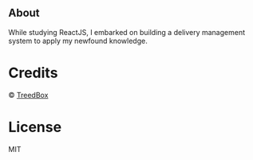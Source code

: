 ## About 

While studying ReactJS, I embarked on building a delivery management system to apply my newfound knowledge.

# Credits
© [TreedBox](https://github.com/treedbox)

# License
MIT
